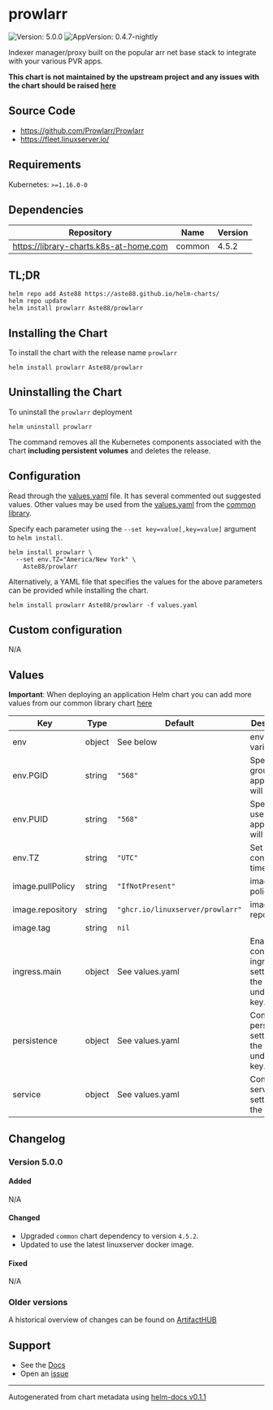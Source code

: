 # prowlarr

![Version: 5.0.0](https://img.shields.io/badge/Version-5.0.0-informational?style=flat-square) ![AppVersion: 0.4.7-nightly](https://img.shields.io/badge/AppVersion-0.4.7--nightly-informational?style=flat-square)

Indexer manager/proxy built on the popular arr net base stack to integrate with your various PVR apps.

**This chart is not maintained by the upstream project and any issues with the chart should be raised [here](https://github.com/Aste88/helm-charts/issues/new/choose)**

## Source Code

* <https://github.com/Prowlarr/Prowlarr>
* <https://fleet.linuxserver.io/>

## Requirements

Kubernetes: `>=1.16.0-0`

## Dependencies

| Repository | Name | Version |
|------------|------|---------|
| https://library-charts.k8s-at-home.com | common | 4.5.2 |

## TL;DR

```console
helm repo add Aste88 https://aste88.github.io/helm-charts/
helm repo update
helm install prowlarr Aste88/prowlarr
```

## Installing the Chart

To install the chart with the release name `prowlarr`

```console
helm install prowlarr Aste88/prowlarr
```

## Uninstalling the Chart

To uninstall the `prowlarr` deployment

```console
helm uninstall prowlarr
```

The command removes all the Kubernetes components associated with the chart **including persistent volumes** and deletes the release.

## Configuration

Read through the [values.yaml](./values.yaml) file. It has several commented out suggested values.
Other values may be used from the [values.yaml](https://github.com/k8s-at-home/library-charts/tree/main/charts/stable/common/values.yaml) from the [common library](https://github.com/k8s-at-home/library-charts/tree/main/charts/stable/common).

Specify each parameter using the `--set key=value[,key=value]` argument to `helm install`.

```console
helm install prowlarr \
  --set env.TZ="America/New York" \
    Aste88/prowlarr
```

Alternatively, a YAML file that specifies the values for the above parameters can be provided while installing the chart.

```console
helm install prowlarr Aste88/prowlarr -f values.yaml
```

## Custom configuration

N/A

## Values

**Important**: When deploying an application Helm chart you can add more values from our common library chart [here](https://github.com/k8s-at-home/library-charts/tree/main/charts/stable/common)

| Key | Type | Default | Description |
|-----|------|---------|-------------|
| env | object | See below | environment variables. |
| env.PGID | string | `"568"` | Specify the group ID the application will run as |
| env.PUID | string | `"568"` | Specify the user ID the application will run as |
| env.TZ | string | `"UTC"` | Set the container timezone |
| image.pullPolicy | string | `"IfNotPresent"` | image pull policy |
| image.repository | string | `"ghcr.io/linuxserver/prowlarr"` | image repository |
| image.tag | string | `nil` |  |
| ingress.main | object | See values.yaml | Enable and configure ingress settings for the chart under this key. |
| persistence | object | See values.yaml | Configure persistence settings for the chart under this key. |
| service | object | See values.yaml | Configures service settings for the chart. |

## Changelog

### Version 5.0.0

#### Added

N/A

#### Changed

* Upgraded `common` chart dependency to version `4.5.2`.
* Updated to use the latest linuxserver docker image.

#### Fixed

N/A

### Older versions

A historical overview of changes can be found on [ArtifactHUB](https://artifacthub.io/packages/helm/aste88-helm-charts/prowlarr?modal=changelog)

## Support

- See the [Docs](https://docs.k8s-at-home.com/our-helm-charts/getting-started/)
- Open an [issue](https://github.com/Aste88/helm-charts/issues/new/choose)

----------------------------------------------
Autogenerated from chart metadata using [helm-docs v0.1.1](https://github.com/k8s-at-home/helm-docs/releases/v0.1.1)
